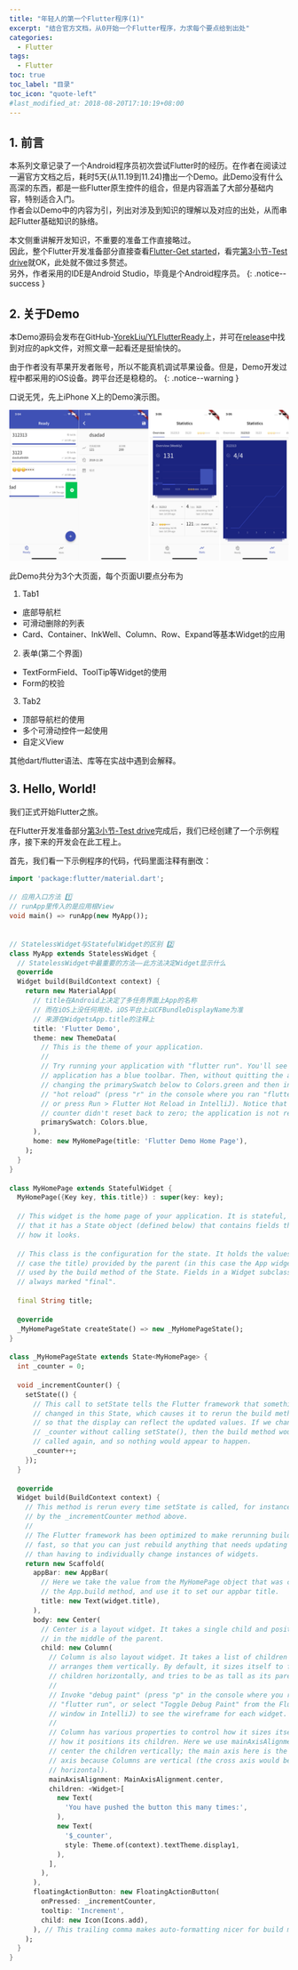 ```yaml
---
title: "年轻人的第一个Flutter程序(1)"
excerpt: "结合官方文档，从0开始一个Flutter程序，力求每个要点给到出处"
categories:
  - Flutter
tags:
  - Flutter
toc: true
toc_label: "目录"
toc_icon: "quote-left"
#last_modified_at: 2018-08-20T17:10:19+08:00
---
```


## 1. 前言
本系列文章记录了一个Android程序员初次尝试Flutter时的经历。在作者在阅读过一遍官方文档之后，耗时5天(从11.19到11.24)撸出一个Demo。此Demo没有什么高深的东西，都是一些Flutter原生控件的组合，但是内容涵盖了大部分基础内容，特别适合入门。  
作者会以Demo中的内容为引，列出对涉及到知识的理解以及对应的出处，从而串起Flutter基础知识的脉络。

本文侧重讲解开发知识，不重要的准备工作直接略过。  
因此，整个Flutter开发准备部分直接查看[Flutter-Get started](https://flutter.io/docs/get-started/install)，看完[第3小节-Test drive](https://flutter.io/docs/get-started/test-drive)就OK，此处就不做过多赘述。  
另外，作者采用的IDE是Android Studio，毕竟是个Android程序员。
{: .notice--success }

## 2. 关于Demo
本Demo源码会发布在GitHub-[YorekLiu/YLFlutterReady](https://github.com/YorekLiu/YLFlutterReady)上，并可在[release](https://github.com/YorekLiu/YLFlutterReady/releases)中找到对应的apk文件，对照文章一起看还是挺愉快的。  

由于作者没有苹果开发者账号，所以不能真机调试苹果设备。但是，Demo开发过程中都采用的iOS设备。跨平台还是稳稳的。
{: .notice--warning }

口说无凭，先上iPhone X上的Demo演示图。

![flutter_demo](/assets/images/flutter/flutter_demo.jpg)

此Demo共分为3个大页面，每个页面UI要点分布为
1. Tab1
 - 底部导航栏
 - 可滑动删除的列表
 - Card、Container、InkWell、Column、Row、Expand等基本Widget的应用
2. 表单(第二个界面)
 - TextFormField、ToolTip等Widget的使用
 - Form的校验
3. Tab2
 - 顶部导航栏的使用
 - 多个可滑动控件一起使用
 - 自定义View

其他dart/flutter语法、库等在实战中遇到会解释。

## 3. Hello, World!
我们正式开始Flutter之旅。  

在Flutter开发准备部分[第3小节-Test drive](https://flutter.io/docs/get-started/test-drive)完成后，我们已经创建了一个示例程序，接下来的开发会在此工程上。

首先，我们看一下示例程序的代码，代码里面注释有删改：

```dart
import 'package:flutter/material.dart';

// 应用入口方法 1️⃣
// runApp里传入的是应用根View
void main() => runApp(new MyApp());


// StatelessWidget与StatefulWidget的区别 2️⃣
class MyApp extends StatelessWidget {
  // StatelessWidget中最重要的方法——此方法决定Widget显示什么
  @override
  Widget build(BuildContext context) {
    return new MaterialApp(
      // title在Android上决定了多任务界面上App的名称
      // 而在iOS上没任何用处，iOS平台上以CFBundleDisplayName为准
      // 来源在WidgetsApp.title的注释上
      title: 'Flutter Demo',
      theme: new ThemeData(
        // This is the theme of your application.
        //
        // Try running your application with "flutter run". You'll see the
        // application has a blue toolbar. Then, without quitting the app, try
        // changing the primarySwatch below to Colors.green and then invoke
        // "hot reload" (press "r" in the console where you ran "flutter run",
        // or press Run > Flutter Hot Reload in IntelliJ). Notice that the
        // counter didn't reset back to zero; the application is not restarted.
        primarySwatch: Colors.blue,
      ),
      home: new MyHomePage(title: 'Flutter Demo Home Page'),
    );
  }
}

class MyHomePage extends StatefulWidget {
  MyHomePage({Key key, this.title}) : super(key: key);

  // This widget is the home page of your application. It is stateful, meaning
  // that it has a State object (defined below) that contains fields that affect
  // how it looks.

  // This class is the configuration for the state. It holds the values (in this
  // case the title) provided by the parent (in this case the App widget) and
  // used by the build method of the State. Fields in a Widget subclass are
  // always marked "final".

  final String title;

  @override
  _MyHomePageState createState() => new _MyHomePageState();
}

class _MyHomePageState extends State<MyHomePage> {
  int _counter = 0;

  void _incrementCounter() {
    setState(() {
      // This call to setState tells the Flutter framework that something has
      // changed in this State, which causes it to rerun the build method below
      // so that the display can reflect the updated values. If we changed
      // _counter without calling setState(), then the build method would not be
      // called again, and so nothing would appear to happen.
      _counter++;
    });
  }

  @override
  Widget build(BuildContext context) {
    // This method is rerun every time setState is called, for instance as done
    // by the _incrementCounter method above.
    //
    // The Flutter framework has been optimized to make rerunning build methods
    // fast, so that you can just rebuild anything that needs updating rather
    // than having to individually change instances of widgets.
    return new Scaffold(
      appBar: new AppBar(
        // Here we take the value from the MyHomePage object that was created by
        // the App.build method, and use it to set our appbar title.
        title: new Text(widget.title),
      ),
      body: new Center(
        // Center is a layout widget. It takes a single child and positions it
        // in the middle of the parent.
        child: new Column(
          // Column is also layout widget. It takes a list of children and
          // arranges them vertically. By default, it sizes itself to fit its
          // children horizontally, and tries to be as tall as its parent.
          //
          // Invoke "debug paint" (press "p" in the console where you ran
          // "flutter run", or select "Toggle Debug Paint" from the Flutter tool
          // window in IntelliJ) to see the wireframe for each widget.
          //
          // Column has various properties to control how it sizes itself and
          // how it positions its children. Here we use mainAxisAlignment to
          // center the children vertically; the main axis here is the vertical
          // axis because Columns are vertical (the cross axis would be
          // horizontal).
          mainAxisAlignment: MainAxisAlignment.center,
          children: <Widget>[
            new Text(
              'You have pushed the button this many times:',
            ),
            new Text(
              '$_counter',
              style: Theme.of(context).textTheme.display1,
            ),
          ],
        ),
      ),
      floatingActionButton: new FloatingActionButton(
        onPressed: _incrementCounter,
        tooltip: 'Increment',
        child: new Icon(Icons.add),
      ), // This trailing comma makes auto-formatting nicer for build methods.
    );
  }
}
```
